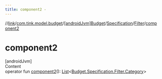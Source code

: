```yaml
---
title: component2 -
---
```

//[link](../../../../index.md)/[com.tink.model.budget](../../../index.md)/[[androidJvm]Budget](../../index.md)/[Specification](../index.md)/[Filter](index.md)/[component2](component2.md)



# component2  
[androidJvm]  
Content  
operator fun [component2](component2.md)(): [List](https://kotlinlang.org/api/latest/jvm/stdlib/kotlin.collections/-list/index.html)<[Budget.Specification.Filter.Category](-category/index.md)>  



